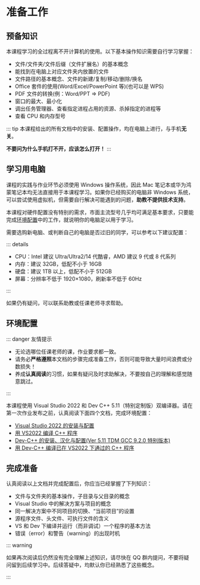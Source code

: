 # 准备工作

## 预备知识

本课程学习的全过程离不开计算机的使用。以下基本操作知识需要自行学习掌握：

+ 文件/文件夹/文件后缀（文件扩展名）的基本概念
+ 能找到在电脑上对应文件夹内放置的文件
+ 文件路径的基本概念、文件的新建/复制/移动/删除/换名
+ Office 套件的使用(Word/Excel/PowerPoint 等)(也可以是 WPS)
+ PDF 文件的转换(例：Word/PPT => PDF)
+ 窗口的最大、最小化
+ 调出任务管理器、查看指定进程占用的资源、杀掉指定的进程等
+ 查看 CPU 和内存型号

::: tip
本课程给出的所有文档中的安装、配置操作，均在电脑上进行，与手机**无关**。

**不要问为什么手机打不开，应该怎么打开！**
:::

## 学习用电脑

课程的实践与作业环节必须使用 Windows 操作系统，因此 Mac 笔记本或华为鸿蒙笔记本均无法直接用于本课程学习。如果你已经购买的电脑非 Windows 系统，可以尝试使用虚拟机，但需要自行解决可能遇到的问题，**助教不提供技术支持**。

本课程对硬件配置没有特别的需求，市面主流型号几乎均可满足基本要求，只要能完成[环境配置](#环境配置)中的工作，就说明你的电脑足以用于学习。

需要选购新电脑、或判断自己的电脑是否过旧的同学，可以参考以下建议配置：

::: details

+ CPU：Intel 建议 Ultra/Ultra2/14 代酷睿，AMD 建议 9 代或 8 代系列
+ 内存：建议 32GB，低配不小于 16GB
+ 硬盘：建议 1TB 以上，低配不小于 512GB
+ 屏幕：分辨率不低于 1920×1080，刷新率不低于 60Hz

:::

如果仍有疑问，可以联系助教或任课老师寻求帮助。

## 环境配置

::: danger 友情提示

+ 无论选哪位任课老师的课，作业要求都一致。
+ 请务必**严格遵照**本文档的步骤完成准备工作，否则可能导致大量时间浪费或分数损失！
+ 养成**认真阅读**的习惯，如果有疑问及时求助解决，不要按自己的理解和感觉随意跳过。

:::

本课程使用 Visual Studio 2022 和 Dev C++ 5.11（特别定制版）双编译器。请在第一次作业发布之前，认真阅读下面四个文档，完成环境配置：

+ [Visual Studio 2022 的安装与配置](setup/01/)
+ [用 VS2022 编译 C++ 程序](setup/02/)
+ [Dev-C++ 的安装、汉化与配置(Ver 5.11 TDM GCC 9.2.0 特别版本)](setup/03/)
+ [用 Dev-C++ 编译已在 VS2022 下通过的 C++ 程序](setup/04/)

## 完成准备

认真阅读以上文档并完成配置后，你应当已经掌握了下列知识：

+ 文件与文件夹的基本操作，子目录与父目录的概念
+ Visual Studio 中的解决方案与项目的概念
+ 同一解决方案中不同项目的切换、“当前项目”的设置
+ 源程序文件、头文件、可执行文件的含义
+ VS 和 Dev 下编译并运行（而非调试）一个程序的基本方法
+ 错误（error）和警告（warning）的出现时机

::: warning

如果再次阅读后仍然没有完全理解上述知识，请尽快在 QQ 群内提问，不要将疑问留到后续学习中。后续答疑中，均默认你已经熟悉了这些概念。

:::
